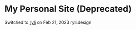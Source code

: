 # My Personal Site (Deprecated)

Switched to [ryli](https://github.com/rleaf/ryli) on Feb 21, 2023
ryli.design